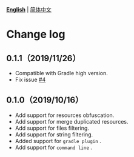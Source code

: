 **[English](CHANGELOG.md)** | [简体中文](../zh-cn/CHANGELOG.md)

# Change log

## 0.1.1（2019/11/26）
- Compatible with Gradle high version.
- Fix issue [#4](https://github.com/bytedance/AabResGuard/issues/4)

## 0.1.0（2019/10/16）
- Add support for resources obfuscation.
- Add support for merge duplicated resources.
- Add support for files filtering.
- Add support for string filtering.
- Added support for `gradle plugin` .
- Add support for `command line` .
